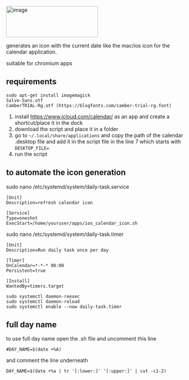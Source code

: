 <img width="250" height="85" alt="image" src="https://github.com/user-attachments/assets/6a40d598-dff8-43e2-b06a-c01e1aae7107" />



generates an icon with the current date like the mac/ios icon for the calendar application.

suitable for chromium apps

## requirements

```
sudo apt-get install imagemagick
Salve-Sans.otf
CamberTRIAL-Rg.otf (https://blogfonts.com/camber-trial-rg.font)
```

1. install https://www.icloud.com/calendar/ as an app and create a shortcut/place it in the dock
2. download the script and place it in a folder
3. go to `~/.local/share/applications` and copy the path of the calendar .desktop file and add it in the script file in the line 7 which starts with `DESKTOP_FILE=`
4. run the script


## to automate the icon generation

sudo nano /etc/systemd/system/daily-task.service
```
[Unit]
Description=refresh calendar icon

[Service]
Type=oneshot
ExecStart=/home/youruser/apps/ios_calendar_icon.sh
```

sudo nano /etc/systemd/system/daily-task.timer
```
[Unit]
Description=Run daily task once per day

[Timer]
OnCalendar=*-*-* 00:00
Persistent=true

[Install]
WantedBy=timers.target
```

```
sudo systemctl daemon-reexec
sudo systemctl daemon-reload
sudo systemctl enable --now daily-task.timer
```
## full day name

to use full day name open the .sh file and uncomment this line

`
#DAY_NAME=$(date +%A)
`

and comment the line underneath

`
DAY_NAME=$(date +%a | tr '[:lower:]' '[:upper:]' | cut -c1-2)
`
